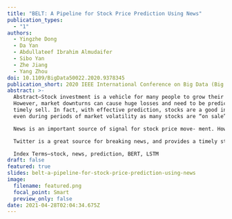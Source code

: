 ```yaml
---
title: "BELT: A Pipeline for Stock Price Prediction Using News"
publication_types:
  - "1"
authors:
  - Yingzhe Dong
  - Da Yan
  - Abdullateef Ibrahim Almudaifer
  - Sibo Yan
  - Zhe Jiang
  - Yang Zhou
doi: 10.1109/BigData50022.2020.9378345
publication_short: 2020 IEEE International Conference on Big Data (Big Data)
abstract: >-
  Abstract—Stock investment is a vehicle for many people to grow their wealth.
  However, market downturns can cause huge losses and need to be predicted for a
  timely sell. In fact, with effective prediction, stocks are a good investment
  even during periods of market volatility as many stocks are “on sale”.

  News is an important source of signal for stock price move- ment. However, stock analysts usually adjust their analysis according to the news in a subject manner, and wrong judgments can cause investors huge losses.

  Twitter is a great source for breaking news, and provides a timely stream of signals on stock trends. News on Twitter also tends to have a great impact on the market due to the large number of Twitter users. This paper proposes a data-driven pipeline to timely incorporate Twitter news about a company into a time series prediction model on the company’s stock price. Our approach, called BERT-LSTM (BELT), extracts informative features on stock price direction from Twitter news using the state-of-the-art natural language processing (NLP) model BERT, which are then used as covariates to a many-to-many stacked LSTM model that also utilizes historical stock prices to predict the direction of future stock price. Utilizing a carefully curated stock news dataset, we fine-tune BERT to effectively identify those news tweets that are relevant, and to extract NLP features that are indicative of price rises and falls. All model parameters are trained end-to-end to provide a data-driven and objective pipeline to incorporate news signals so as to avoid subjective analysis. Extensive experiments on real stock prices and Twitter news show that BELT is able to predict stock prices more accurately utilizing news information than if historical price data are used alone for prediction, and beats StockNet which is the current state of the art for news-based stock movement prediction.

  Index Terms—stock, news, prediction, BERT, LSTM
draft: false
featured: true
slides: belt-a-pipeline-for-stock-price-prediction-using-news
image:
  filename: featured.png
  focal_point: Smart
  preview_only: false
date: 2021-04-28T02:04:34.675Z
---
```

